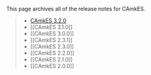 This page archives all of the release notes for CAmkES.

> -   [CAmkES 3.2.0](camkes-3.2.0)
> -   \[\[CAmkES 3.1.0\]\]
> -   \[\[CAmkES 3.0.0\]\]
> -   \[\[CAmkES 2.3.1\]\]
> -   \[\[CAmkES 2.3.0\]\]
> -   \[\[CAmkES 2.2.0\]\]
> -   \[\[CAmkES 2.1.0\]\]
> -   \[\[CAmkES 2.0.0\]\]

